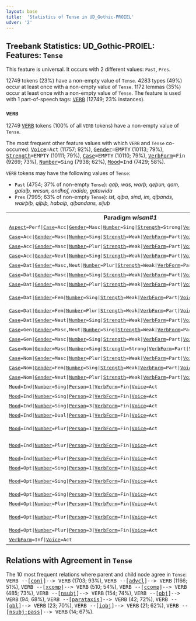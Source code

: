 ```yaml
---
layout: base
title:  'Statistics of Tense in UD_Gothic-PROIEL'
udver: '2'
---
```


## Treebank Statistics: UD_Gothic-PROIEL: Features: `Tense`

This feature is universal.
It occurs with 2 different values: `Past`, `Pres`.

12749 tokens (23%) have a non-empty value of `Tense`.
4283 types (49%) occur at least once with a non-empty value of `Tense`.
1172 lemmas (35%) occur at least once with a non-empty value of `Tense`.
The feature is used with 1 part-of-speech tags: <tt><a href="got_proiel-pos-VERB.html">VERB</a></tt> (12749; 23% instances).

### `VERB`

12749 <tt><a href="got_proiel-pos-VERB.html">VERB</a></tt> tokens (100% of all `VERB` tokens) have a non-empty value of `Tense`.

The most frequent other feature values with which `VERB` and `Tense` co-occurred: <tt><a href="got_proiel-feat-Voice.html">Voice</a></tt><tt>=Act</tt> (11757; 92%), <tt><a href="got_proiel-feat-Gender.html">Gender</a></tt><tt>=EMPTY</tt> (10113; 79%), <tt><a href="got_proiel-feat-Strength.html">Strength</a></tt><tt>=EMPTY</tt> (10111; 79%), <tt><a href="got_proiel-feat-Case.html">Case</a></tt><tt>=EMPTY</tt> (10110; 79%), <tt><a href="got_proiel-feat-VerbForm.html">VerbForm</a></tt><tt>=Fin</tt> (9269; 73%), <tt><a href="got_proiel-feat-Number.html">Number</a></tt><tt>=Sing</tt> (7938; 62%), <tt><a href="got_proiel-feat-Mood.html">Mood</a></tt><tt>=Ind</tt> (7429; 58%).

`VERB` tokens may have the following values of `Tense`:

* `Past` (4754; 37% of non-empty `Tense`): <em>qaþ, was, warþ, qeþun, qam, galaiþ, wesun, andhof, rodida, gatawida</em>
* `Pres` (7995; 63% of non-empty `Tense`): <em>ist, qiþa, sind, im, qiþands, wairþiþ, qiþiþ, habaiþ, qiþandans, sijuþ</em>

<table>
  <tr><th>Paradigm <i>wisan#1</i></th><th><tt>Pres</tt></th><th><tt>Past</tt></th></tr>
  <tr><td><tt><tt><a href="got_proiel-feat-Aspect.html">Aspect</a></tt><tt>=Perf</tt>|<tt><a href="got_proiel-feat-Case.html">Case</a></tt><tt>=Acc</tt>|<tt><a href="got_proiel-feat-Gender.html">Gender</a></tt><tt>=Masc</tt>|<tt><a href="got_proiel-feat-Number.html">Number</a></tt><tt>=Sing</tt>|<tt><a href="got_proiel-feat-Strength.html">Strength</a></tt><tt>=Strong</tt>|<tt><a href="got_proiel-feat-VerbForm.html">VerbForm</a></tt><tt>=Part</tt>|<tt><a href="got_proiel-feat-Voice.html">Voice</a></tt><tt>=Pass</tt></tt></td><td></td><td><em>wisan</em></td></tr>
  <tr><td><tt><tt><a href="got_proiel-feat-Case.html">Case</a></tt><tt>=Acc</tt>|<tt><a href="got_proiel-feat-Gender.html">Gender</a></tt><tt>=Masc</tt>|<tt><a href="got_proiel-feat-Number.html">Number</a></tt><tt>=Sing</tt>|<tt><a href="got_proiel-feat-Strength.html">Strength</a></tt><tt>=Weak</tt>|<tt><a href="got_proiel-feat-VerbForm.html">VerbForm</a></tt><tt>=Part</tt>|<tt><a href="got_proiel-feat-Voice.html">Voice</a></tt><tt>=Act</tt></tt></td><td><em>wisandan</em></td><td></td></tr>
  <tr><td><tt><tt><a href="got_proiel-feat-Case.html">Case</a></tt><tt>=Acc</tt>|<tt><a href="got_proiel-feat-Gender.html">Gender</a></tt><tt>=Masc</tt>|<tt><a href="got_proiel-feat-Number.html">Number</a></tt><tt>=Plur</tt>|<tt><a href="got_proiel-feat-Strength.html">Strength</a></tt><tt>=Weak</tt>|<tt><a href="got_proiel-feat-VerbForm.html">VerbForm</a></tt><tt>=Part</tt>|<tt><a href="got_proiel-feat-Voice.html">Voice</a></tt><tt>=Act</tt></tt></td><td><em>wisandans</em></td><td></td></tr>
  <tr><td><tt><tt><a href="got_proiel-feat-Case.html">Case</a></tt><tt>=Acc</tt>|<tt><a href="got_proiel-feat-Gender.html">Gender</a></tt><tt>=Neut</tt>|<tt><a href="got_proiel-feat-Number.html">Number</a></tt><tt>=Sing</tt>|<tt><a href="got_proiel-feat-Strength.html">Strength</a></tt><tt>=Weak</tt>|<tt><a href="got_proiel-feat-VerbForm.html">VerbForm</a></tt><tt>=Part</tt>|<tt><a href="got_proiel-feat-Voice.html">Voice</a></tt><tt>=Act</tt></tt></td><td><em>wisando</em></td><td></td></tr>
  <tr><td><tt><tt><a href="got_proiel-feat-Case.html">Case</a></tt><tt>=Dat</tt>|<tt><a href="got_proiel-feat-Gender.html">Gender</a></tt><tt>=Masc,Neut</tt>|<tt><a href="got_proiel-feat-Number.html">Number</a></tt><tt>=Plur</tt>|<tt><a href="got_proiel-feat-Strength.html">Strength</a></tt><tt>=Weak</tt>|<tt><a href="got_proiel-feat-VerbForm.html">VerbForm</a></tt><tt>=Part</tt>|<tt><a href="got_proiel-feat-Voice.html">Voice</a></tt><tt>=Act</tt></tt></td><td><em>wisandam</em></td><td></td></tr>
  <tr><td><tt><tt><a href="got_proiel-feat-Case.html">Case</a></tt><tt>=Dat</tt>|<tt><a href="got_proiel-feat-Gender.html">Gender</a></tt><tt>=Masc</tt>|<tt><a href="got_proiel-feat-Number.html">Number</a></tt><tt>=Sing</tt>|<tt><a href="got_proiel-feat-Strength.html">Strength</a></tt><tt>=Weak</tt>|<tt><a href="got_proiel-feat-VerbForm.html">VerbForm</a></tt><tt>=Part</tt>|<tt><a href="got_proiel-feat-Voice.html">Voice</a></tt><tt>=Act</tt></tt></td><td><em>wisandin</em></td><td></td></tr>
  <tr><td><tt><tt><a href="got_proiel-feat-Case.html">Case</a></tt><tt>=Dat</tt>|<tt><a href="got_proiel-feat-Gender.html">Gender</a></tt><tt>=Masc</tt>|<tt><a href="got_proiel-feat-Number.html">Number</a></tt><tt>=Plur</tt>|<tt><a href="got_proiel-feat-Strength.html">Strength</a></tt><tt>=Weak</tt>|<tt><a href="got_proiel-feat-VerbForm.html">VerbForm</a></tt><tt>=Part</tt>|<tt><a href="got_proiel-feat-Voice.html">Voice</a></tt><tt>=Act</tt></tt></td><td><em>wisandam</em></td><td></td></tr>
  <tr><td><tt><tt><a href="got_proiel-feat-Case.html">Case</a></tt><tt>=Dat</tt>|<tt><a href="got_proiel-feat-Gender.html">Gender</a></tt><tt>=Fem</tt>|<tt><a href="got_proiel-feat-Number.html">Number</a></tt><tt>=Sing</tt>|<tt><a href="got_proiel-feat-Strength.html">Strength</a></tt><tt>=Weak</tt>|<tt><a href="got_proiel-feat-VerbForm.html">VerbForm</a></tt><tt>=Part</tt>|<tt><a href="got_proiel-feat-Voice.html">Voice</a></tt><tt>=Act</tt></tt></td><td><em>wisandein, wisandin</em></td><td></td></tr>
  <tr><td><tt><tt><a href="got_proiel-feat-Case.html">Case</a></tt><tt>=Dat</tt>|<tt><a href="got_proiel-feat-Gender.html">Gender</a></tt><tt>=Fem</tt>|<tt><a href="got_proiel-feat-Number.html">Number</a></tt><tt>=Plur</tt>|<tt><a href="got_proiel-feat-Strength.html">Strength</a></tt><tt>=Weak</tt>|<tt><a href="got_proiel-feat-VerbForm.html">VerbForm</a></tt><tt>=Part</tt>|<tt><a href="got_proiel-feat-Voice.html">Voice</a></tt><tt>=Act</tt></tt></td><td><em>wisandeim</em></td><td></td></tr>
  <tr><td><tt><tt><a href="got_proiel-feat-Case.html">Case</a></tt><tt>=Dat</tt>|<tt><a href="got_proiel-feat-Gender.html">Gender</a></tt><tt>=Neut</tt>|<tt><a href="got_proiel-feat-Number.html">Number</a></tt><tt>=Sing</tt>|<tt><a href="got_proiel-feat-Strength.html">Strength</a></tt><tt>=Weak</tt>|<tt><a href="got_proiel-feat-VerbForm.html">VerbForm</a></tt><tt>=Part</tt>|<tt><a href="got_proiel-feat-Voice.html">Voice</a></tt><tt>=Act</tt></tt></td><td><em>wisandin</em></td><td></td></tr>
  <tr><td><tt><tt><a href="got_proiel-feat-Case.html">Case</a></tt><tt>=Gen</tt>|<tt><a href="got_proiel-feat-Gender.html">Gender</a></tt><tt>=Masc,Neut</tt>|<tt><a href="got_proiel-feat-Number.html">Number</a></tt><tt>=Sing</tt>|<tt><a href="got_proiel-feat-Strength.html">Strength</a></tt><tt>=Weak</tt>|<tt><a href="got_proiel-feat-VerbForm.html">VerbForm</a></tt><tt>=Part</tt>|<tt><a href="got_proiel-feat-Voice.html">Voice</a></tt><tt>=Act</tt></tt></td><td><em>wisandins</em></td><td></td></tr>
  <tr><td><tt><tt><a href="got_proiel-feat-Case.html">Case</a></tt><tt>=Gen</tt>|<tt><a href="got_proiel-feat-Gender.html">Gender</a></tt><tt>=Masc</tt>|<tt><a href="got_proiel-feat-Number.html">Number</a></tt><tt>=Sing</tt>|<tt><a href="got_proiel-feat-Strength.html">Strength</a></tt><tt>=Weak</tt>|<tt><a href="got_proiel-feat-VerbForm.html">VerbForm</a></tt><tt>=Part</tt>|<tt><a href="got_proiel-feat-Voice.html">Voice</a></tt><tt>=Act</tt></tt></td><td><em>wisandins</em></td><td></td></tr>
  <tr><td><tt><tt><a href="got_proiel-feat-Case.html">Case</a></tt><tt>=Nom</tt>|<tt><a href="got_proiel-feat-Gender.html">Gender</a></tt><tt>=Masc</tt>|<tt><a href="got_proiel-feat-Number.html">Number</a></tt><tt>=Sing</tt>|<tt><a href="got_proiel-feat-Strength.html">Strength</a></tt><tt>=Strong</tt>|<tt><a href="got_proiel-feat-VerbForm.html">VerbForm</a></tt><tt>=Part</tt>|<tt><a href="got_proiel-feat-Voice.html">Voice</a></tt><tt>=Act</tt></tt></td><td><em>wisands</em></td><td></td></tr>
  <tr><td><tt><tt><a href="got_proiel-feat-Case.html">Case</a></tt><tt>=Nom</tt>|<tt><a href="got_proiel-feat-Gender.html">Gender</a></tt><tt>=Masc</tt>|<tt><a href="got_proiel-feat-Number.html">Number</a></tt><tt>=Plur</tt>|<tt><a href="got_proiel-feat-Strength.html">Strength</a></tt><tt>=Weak</tt>|<tt><a href="got_proiel-feat-VerbForm.html">VerbForm</a></tt><tt>=Part</tt>|<tt><a href="got_proiel-feat-Voice.html">Voice</a></tt><tt>=Act</tt></tt></td><td><em>wisandans</em></td><td></td></tr>
  <tr><td><tt><tt><a href="got_proiel-feat-Case.html">Case</a></tt><tt>=Nom</tt>|<tt><a href="got_proiel-feat-Gender.html">Gender</a></tt><tt>=Fem</tt>|<tt><a href="got_proiel-feat-Number.html">Number</a></tt><tt>=Sing</tt>|<tt><a href="got_proiel-feat-Strength.html">Strength</a></tt><tt>=Weak</tt>|<tt><a href="got_proiel-feat-VerbForm.html">VerbForm</a></tt><tt>=Part</tt>|<tt><a href="got_proiel-feat-Voice.html">Voice</a></tt><tt>=Act</tt></tt></td><td><em>wisandei</em></td><td></td></tr>
  <tr><td><tt><tt><a href="got_proiel-feat-Case.html">Case</a></tt><tt>=Nom</tt>|<tt><a href="got_proiel-feat-Gender.html">Gender</a></tt><tt>=Neut</tt>|<tt><a href="got_proiel-feat-Number.html">Number</a></tt><tt>=Plur</tt>|<tt><a href="got_proiel-feat-Strength.html">Strength</a></tt><tt>=Weak</tt>|<tt><a href="got_proiel-feat-VerbForm.html">VerbForm</a></tt><tt>=Part</tt>|<tt><a href="got_proiel-feat-Voice.html">Voice</a></tt><tt>=Act</tt></tt></td><td><em>wisandona</em></td><td></td></tr>
  <tr><td><tt><tt><a href="got_proiel-feat-Mood.html">Mood</a></tt><tt>=Ind</tt>|<tt><a href="got_proiel-feat-Number.html">Number</a></tt><tt>=Sing</tt>|<tt><a href="got_proiel-feat-Person.html">Person</a></tt><tt>=1</tt>|<tt><a href="got_proiel-feat-VerbForm.html">VerbForm</a></tt><tt>=Fin</tt>|<tt><a href="got_proiel-feat-Voice.html">Voice</a></tt><tt>=Act</tt></tt></td><td><em>im</em></td><td><em>was</em></td></tr>
  <tr><td><tt><tt><a href="got_proiel-feat-Mood.html">Mood</a></tt><tt>=Ind</tt>|<tt><a href="got_proiel-feat-Number.html">Number</a></tt><tt>=Sing</tt>|<tt><a href="got_proiel-feat-Person.html">Person</a></tt><tt>=2</tt>|<tt><a href="got_proiel-feat-VerbForm.html">VerbForm</a></tt><tt>=Fin</tt>|<tt><a href="got_proiel-feat-Voice.html">Voice</a></tt><tt>=Act</tt></tt></td><td><em>is</em></td><td><em>wast</em></td></tr>
  <tr><td><tt><tt><a href="got_proiel-feat-Mood.html">Mood</a></tt><tt>=Ind</tt>|<tt><a href="got_proiel-feat-Number.html">Number</a></tt><tt>=Sing</tt>|<tt><a href="got_proiel-feat-Person.html">Person</a></tt><tt>=3</tt>|<tt><a href="got_proiel-feat-VerbForm.html">VerbForm</a></tt><tt>=Fin</tt>|<tt><a href="got_proiel-feat-Voice.html">Voice</a></tt><tt>=Act</tt></tt></td><td><em>ist</em></td><td><em>was</em></td></tr>
  <tr><td><tt><tt><a href="got_proiel-feat-Mood.html">Mood</a></tt><tt>=Ind</tt>|<tt><a href="got_proiel-feat-Number.html">Number</a></tt><tt>=Dual</tt>|<tt><a href="got_proiel-feat-Person.html">Person</a></tt><tt>=1</tt>|<tt><a href="got_proiel-feat-VerbForm.html">VerbForm</a></tt><tt>=Fin</tt>|<tt><a href="got_proiel-feat-Voice.html">Voice</a></tt><tt>=Act</tt></tt></td><td><em>siju</em></td><td></td></tr>
  <tr><td><tt><tt><a href="got_proiel-feat-Mood.html">Mood</a></tt><tt>=Ind</tt>|<tt><a href="got_proiel-feat-Number.html">Number</a></tt><tt>=Plur</tt>|<tt><a href="got_proiel-feat-Person.html">Person</a></tt><tt>=1</tt>|<tt><a href="got_proiel-feat-VerbForm.html">VerbForm</a></tt><tt>=Fin</tt>|<tt><a href="got_proiel-feat-Voice.html">Voice</a></tt><tt>=Act</tt></tt></td><td><em>sijum, sium</em></td><td><em>wesum</em></td></tr>
  <tr><td><tt><tt><a href="got_proiel-feat-Mood.html">Mood</a></tt><tt>=Ind</tt>|<tt><a href="got_proiel-feat-Number.html">Number</a></tt><tt>=Plur</tt>|<tt><a href="got_proiel-feat-Person.html">Person</a></tt><tt>=2</tt>|<tt><a href="got_proiel-feat-VerbForm.html">VerbForm</a></tt><tt>=Fin</tt>|<tt><a href="got_proiel-feat-Voice.html">Voice</a></tt><tt>=Act</tt></tt></td><td><em>sijuþ, siuþ, siud</em></td><td><em>wesuþ</em></td></tr>
  <tr><td><tt><tt><a href="got_proiel-feat-Mood.html">Mood</a></tt><tt>=Ind</tt>|<tt><a href="got_proiel-feat-Number.html">Number</a></tt><tt>=Plur</tt>|<tt><a href="got_proiel-feat-Person.html">Person</a></tt><tt>=3</tt>|<tt><a href="got_proiel-feat-VerbForm.html">VerbForm</a></tt><tt>=Fin</tt>|<tt><a href="got_proiel-feat-Voice.html">Voice</a></tt><tt>=Act</tt></tt></td><td><em>sind</em></td><td><em>wesun</em></td></tr>
  <tr><td><tt><tt><a href="got_proiel-feat-Mood.html">Mood</a></tt><tt>=Opt</tt>|<tt><a href="got_proiel-feat-Number.html">Number</a></tt><tt>=Sing</tt>|<tt><a href="got_proiel-feat-Person.html">Person</a></tt><tt>=1</tt>|<tt><a href="got_proiel-feat-VerbForm.html">VerbForm</a></tt><tt>=Fin</tt>|<tt><a href="got_proiel-feat-Voice.html">Voice</a></tt><tt>=Act</tt></tt></td><td><em>sijau, siau</em></td><td><em>wesjau</em></td></tr>
  <tr><td><tt><tt><a href="got_proiel-feat-Mood.html">Mood</a></tt><tt>=Opt</tt>|<tt><a href="got_proiel-feat-Number.html">Number</a></tt><tt>=Sing</tt>|<tt><a href="got_proiel-feat-Person.html">Person</a></tt><tt>=2</tt>|<tt><a href="got_proiel-feat-VerbForm.html">VerbForm</a></tt><tt>=Fin</tt>|<tt><a href="got_proiel-feat-Voice.html">Voice</a></tt><tt>=Act</tt></tt></td><td><em>sijais, siais</em></td><td><em>weiseis, weseis</em></td></tr>
  <tr><td><tt><tt><a href="got_proiel-feat-Mood.html">Mood</a></tt><tt>=Opt</tt>|<tt><a href="got_proiel-feat-Number.html">Number</a></tt><tt>=Sing</tt>|<tt><a href="got_proiel-feat-Person.html">Person</a></tt><tt>=3</tt>|<tt><a href="got_proiel-feat-VerbForm.html">VerbForm</a></tt><tt>=Fin</tt>|<tt><a href="got_proiel-feat-Voice.html">Voice</a></tt><tt>=Act</tt></tt></td><td><em>sijai, siai</em></td><td><em>wesi</em></td></tr>
  <tr><td><tt><tt><a href="got_proiel-feat-Mood.html">Mood</a></tt><tt>=Opt</tt>|<tt><a href="got_proiel-feat-Number.html">Number</a></tt><tt>=Plur</tt>|<tt><a href="got_proiel-feat-Person.html">Person</a></tt><tt>=1</tt>|<tt><a href="got_proiel-feat-VerbForm.html">VerbForm</a></tt><tt>=Fin</tt>|<tt><a href="got_proiel-feat-Voice.html">Voice</a></tt><tt>=Act</tt></tt></td><td><em>sijaima</em></td><td><em>weseima</em></td></tr>
  <tr><td><tt><tt><a href="got_proiel-feat-Mood.html">Mood</a></tt><tt>=Opt</tt>|<tt><a href="got_proiel-feat-Number.html">Number</a></tt><tt>=Plur</tt>|<tt><a href="got_proiel-feat-Person.html">Person</a></tt><tt>=2</tt>|<tt><a href="got_proiel-feat-VerbForm.html">VerbForm</a></tt><tt>=Fin</tt>|<tt><a href="got_proiel-feat-Voice.html">Voice</a></tt><tt>=Act</tt></tt></td><td><em>sijaiþ, sijaid</em></td><td><em>weseiþ</em></td></tr>
  <tr><td><tt><tt><a href="got_proiel-feat-Mood.html">Mood</a></tt><tt>=Opt</tt>|<tt><a href="got_proiel-feat-Number.html">Number</a></tt><tt>=Plur</tt>|<tt><a href="got_proiel-feat-Person.html">Person</a></tt><tt>=3</tt>|<tt><a href="got_proiel-feat-VerbForm.html">VerbForm</a></tt><tt>=Fin</tt>|<tt><a href="got_proiel-feat-Voice.html">Voice</a></tt><tt>=Act</tt></tt></td><td><em>sijaina</em></td><td><em>weseina</em></td></tr>
  <tr><td><tt><tt><a href="got_proiel-feat-VerbForm.html">VerbForm</a></tt><tt>=Inf</tt>|<tt><a href="got_proiel-feat-Voice.html">Voice</a></tt><tt>=Act</tt></tt></td><td><em>wisan</em></td><td></td></tr>
</table>

## Relations with Agreement in `Tense`

The 10 most frequent relations where parent and child node agree in `Tense`:
<tt>VERB --[<tt><a href="got_proiel-dep-conj.html">conj</a></tt>]--> VERB</tt> (1703; 93%),
<tt>VERB --[<tt><a href="got_proiel-dep-advcl.html">advcl</a></tt>]--> VERB</tt> (1166; 51%),
<tt>VERB --[<tt><a href="got_proiel-dep-xcomp.html">xcomp</a></tt>]--> VERB</tt> (510; 54%),
<tt>VERB --[<tt><a href="got_proiel-dep-ccomp.html">ccomp</a></tt>]--> VERB</tt> (485; 73%),
<tt>VERB --[<tt><a href="got_proiel-dep-nsubj.html">nsubj</a></tt>]--> VERB</tt> (154; 74%),
<tt>VERB --[<tt><a href="got_proiel-dep-obj.html">obj</a></tt>]--> VERB</tt> (94; 68%),
<tt>VERB --[<tt><a href="got_proiel-dep-parataxis.html">parataxis</a></tt>]--> VERB</tt> (42; 72%),
<tt>VERB --[<tt><a href="got_proiel-dep-obl.html">obl</a></tt>]--> VERB</tt> (23; 70%),
<tt>VERB --[<tt><a href="got_proiel-dep-iobj.html">iobj</a></tt>]--> VERB</tt> (21; 62%),
<tt>VERB --[<tt><a href="got_proiel-dep-nsubj-pass.html">nsubj:pass</a></tt>]--> VERB</tt> (14; 67%).

